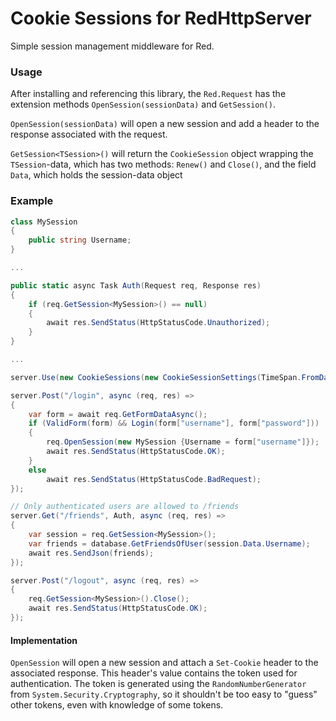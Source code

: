 # Cookie Sessions for RedHttpServer
Simple session management middleware for Red. 

### Usage
After installing and referencing this library, the `Red.Request` has the extension methods `OpenSession(sessionData)` and `GetSession()`.

`OpenSession(sessionData)` will open a new session and add a header to the response associated with the request.

`GetSession<TSession>()` will return the `CookieSession` object wrapping the `TSession`-data, which has two methods: `Renew()` and `Close()`, and the field `Data`, which holds the session-data object


### Example
```csharp
class MySession 
{
    public string Username;
}

...

public static async Task Auth(Request req, Response res)
{
    if (req.GetSession<MySession>() == null)
    {
        await res.SendStatus(HttpStatusCode.Unauthorized);
    }
}

...

server.Use(new CookieSessions(new CookieSessionSettings(TimeSpan.FromDays(1))));

server.Post("/login", async (req, res) =>
{
    var form = await req.GetFormDataAsync();
    if (ValidForm(form) && Login(form["username"], form["password"]))
    {
        req.OpenSession(new MySession {Username = form["username"]});
        await res.SendStatus(HttpStatusCode.OK);
    }
    else 
        await res.SendStatus(HttpStatusCode.BadRequest);
});

// Only authenticated users are allowed to /friends
server.Get("/friends", Auth, async (req, res) => 
{
    var session = req.GetSession<MySession>();
    var friends = database.GetFriendsOfUser(session.Data.Username);
    await res.SendJson(friends);
});

server.Post("/logout", async (req, res) => 
{
    req.GetSession<MySession>().Close();
    await res.SendStatus(HttpStatusCode.OK);
});
```

#### Implementation
`OpenSession` will open a new session and attach a `Set-Cookie` header to the associated response. 
This header's value contains the token used for authentication. 
The token is generated using the `RandomNumberGenerator` from `System.Security.Cryptography`, 
so it shouldn't be too easy to "guess" other tokens, even with knowledge of some tokens.

